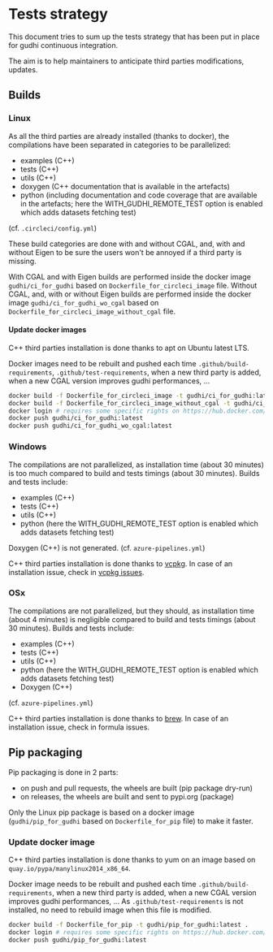 # Tests strategy

This document tries to sum up the tests strategy that has been put in place for gudhi continuous integration.

The aim is to help maintainers to anticipate third parties modifications, updates.

## Builds

### Linux

As all the third parties are already installed (thanks to docker), the compilations have been separated in categories to be parallelized:

* examples (C++)
* tests (C++)
* utils (C++)
* doxygen (C++ documentation that is available in the artefacts)
* python (including documentation and code coverage that are available in the artefacts; here the WITH_GUDHI_REMOTE_TEST option is enabled which adds datasets fetching test)

(cf. `.circleci/config.yml`)

These build categories are done with and without CGAL, and, with and without Eigen to be sure the users won't be annoyed if a third party is missing.

With CGAL and with Eigen builds are performed inside the docker image `gudhi/ci_for_gudhi` based on `Dockerfile_for_circleci_image` file.
Without CGAL, and, with or without Eigen builds are performed inside the docker image `gudhi/ci_for_gudhi_wo_cgal` based on `Dockerfile_for_circleci_image_without_cgal` file.

#### Update docker images

C++ third parties installation is done thanks to apt on Ubuntu latest LTS.

Docker images need to be rebuilt and pushed each time `.github/build-requirements`, `.github/test-requirements`, when a new third party is added, when a new CGAL version improves gudhi performances, ...

```bash
docker build -f Dockerfile_for_circleci_image -t gudhi/ci_for_gudhi:latest .
docker build -f Dockerfile_for_circleci_image_without_cgal -t gudhi/ci_for_gudhi_wo_cgal:latest .
docker login # requires some specific rights on https://hub.docker.com/u/gudhi/repository/docker/gudhi
docker push gudhi/ci_for_gudhi:latest
docker push gudhi/ci_for_gudhi_wo_cgal:latest
```

### Windows

The compilations are not parallelized, as installation time (about 30 minutes) is too much compared to
build and tests timings (about 30 minutes). Builds and tests include:

* examples (C++)
* tests (C++)
* utils (C++)
* python (here the WITH_GUDHI_REMOTE_TEST option is enabled which adds datasets fetching test)

Doxygen (C++) is not generated.
(cf. `azure-pipelines.yml`)

C++ third parties installation is done thanks to [vcpkg](https://github.com/microsoft/vcpkg/).
In case of an installation issue, check in [vcpkg issues](https://github.com/microsoft/vcpkg/issues).

### OSx

The compilations are not parallelized, but they should, as installation time (about 4 minutes) is
negligible compared to build and tests timings (about 30 minutes). Builds and tests include:

* examples (C++)
* tests (C++)
* utils (C++)
* python (here the WITH_GUDHI_REMOTE_TEST option is enabled which adds datasets fetching test)
* Doxygen (C++)

(cf. `azure-pipelines.yml`)

C++ third parties installation is done thanks to [brew](https://formulae.brew.sh/formula/).
In case of an installation issue, check in formula issues.

## Pip packaging

Pip packaging is done in 2 parts:

* on push and pull requests, the wheels are built (pip package dry-run)
* on releases, the wheels are built and sent to pypi.org (package)

Only the Linux pip package is based on a docker image (`gudhi/pip_for_gudhi` based on `Dockerfile_for_pip` file) to make it faster.

### Update docker image

C++ third parties installation is done thanks to yum on an image based on `quay.io/pypa/manylinux2014_x86_64`.

Docker image needs to be rebuilt and pushed each time `.github/build-requirements`, when a new third party is added, when a new CGAL version improves gudhi performances, ...
As `.github/test-requirements` is not installed, no need to rebuild image when this file is modified.

```bash
docker build -f Dockerfile_for_pip -t gudhi/pip_for_gudhi:latest .
docker login # requires some specific rights on https://hub.docker.com/u/gudhi/repository/docker/gudhi
docker push gudhi/pip_for_gudhi:latest
```
